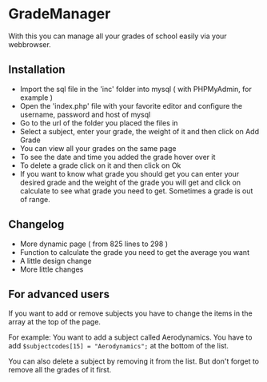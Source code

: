 GradeManager
=

With this you can manage all your grades of school easily via your webbrowser.

Installation
------------
- Import the sql file in the 'inc' folder into mysql ( with PHPMyAdmin, for example )
- Open the 'index.php' file with your favorite editor and configure the username, password and host of mysql
- Go to the url of the folder you placed the files in
- Select a subject, enter your grade, the weight of it and then click on Add Grade
- You can view all your grades on the same page
- To see the date and time you added the grade hover over it
- To delete a grade click on it and then click on Ok
- If you want to know what grade you should get you can enter your desired grade and the weight of the 
grade you will get and click on calculate to see what grade you need to get. Sometimes a grade is out of range.

Changelog
------------
- More dynamic page ( from 825 lines to 298 )
- Function to calculate the grade you need to get the average you want
- A little design change
- More little changes

For advanced users
------------
If you want to add or remove subjects you have to change the items in the array at the top of the page.

For example: You want to add a subject called Aerodynamics. You have to add `$subjectcodes[15] = "Aerodynamics";` at the bottom of the list.

You can also delete a subject by removing it from the list. But don't forget to remove all the grades of it first.